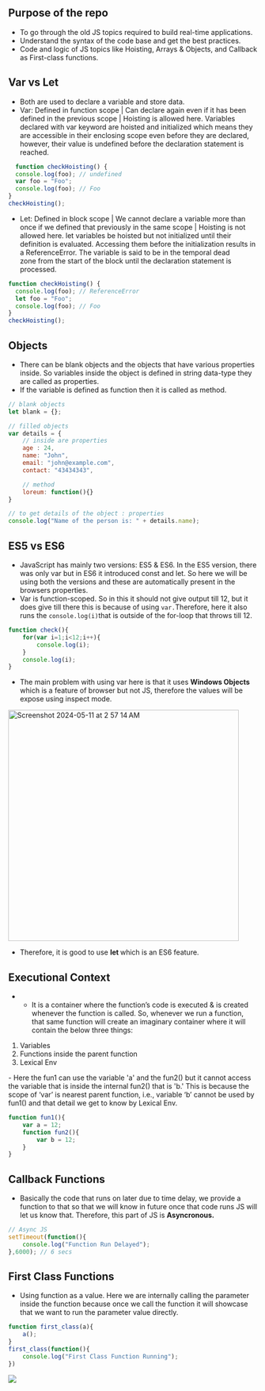## Purpose of the repo
- To go through the old JS topics required to build real-time applications.
- Understand the syntax of the code base and get the best practices.
- Code and logic of JS topics like Hoisting, Arrays & Objects, and Callback as First-class functions.

## Var vs Let
- Both are used to declare a variable and store data.
- Var: Defined in function scope | Can declare again even if it has been defined in the previous scope | Hoisting is allowed here. Variables declared with var keyword are hoisted and initialized which means they are accessible in their enclosing scope even before they are declared, however, their value is undefined before the declaration statement is reached.
```js
  function checkHoisting() {
  console.log(foo); // undefined
  var foo = "Foo";
  console.log(foo); // Foo
}
checkHoisting();
  ```
- Let: Defined in block scope | We cannot declare a variable more than once if we defined that previously in the same scope | Hoisting is not allowed here. let variables be hoisted but not initialized until their definition is evaluated. Accessing them before the initialization results in a ReferenceError. The variable is said to be in the temporal dead zone from the start of the block until the declaration statement is processed.
```js
function checkHoisting() {
  console.log(foo); // ReferenceError
  let foo = "Foo";
  console.log(foo); // Foo
}
checkHoisting();
```

## Objects 
- There can be blank objects and the objects that have various properties inside. So variables inside the object is defined in string data-type they are called as properties.
- If the variable is defined as function then it is called as method.
```js
// blank objects
let blank = {};

// filled objects
var details = {
    // inside are properties
    age : 24,
    name: "John",
    email: "john@example.com",
    contact: "43434343",

    // method
    loreum: function(){}
}

// to get details of the object : properties
console.log("Name of the person is: " + details.name);
```

## ES5 vs ES6
- JavaScript has mainly two versions: ES5 & ES6. In the ES5 version, there was only var but in ES6 it introduced const and let. So here we will be using both the versions and these are automatically present in the browsers properties. 
- Var is function-scoped. So in this it should not give output till 12, but it does give till there this is because of using `var.`Therefore, here it also runs the `console.log(i)`that is outside of the for-loop that throws till 12.
```js
function check(){
	for(var i=1;i<12;i++){
		console.log(i);
	}
	console.log(i);
}
```
- The main problem with using var here is that it uses <b> Windows Objects </b> which is a feature of browser but not JS, therefore the values will be expose using inspect mode.
<img width="466" alt="Screenshot 2024-05-11 at 2 57 14 AM" src="https://github.com/Swap-Nova/JS-Reinvigorate/assets/92979885/7cc72034-6af1-415c-b78d-fc4ffdef6a28">

- Therefore, it is good to use <b> let </b> which is an ES6 feature.

## Executional Context
- - It is a container where the function’s code is executed & is created whenever the function is called. So, whenever we run a function, that same function will create an imaginary container where it will contain the below three things:
<ol>
    <li>Variables</li>
    <li>Functions inside the parent function</li>
    <li>Lexical Env</li>
</ol>
- Here the fun1 can use the variable 'a' and the fun2() but it cannot access the variable that is inside the internal fun2() that is 'b.' This is because the scope of ‘var’ is nearest parent function, i.e., variable ‘b’ cannot be used by fun1() and that detail we get to know by Lexical Env.

```js
function fun1(){
	var a = 12;
	function fun2(){
		var b = 12;
	}
}
```

## Callback Functions
- Basically the code that runs on later due to time delay, we provide a function to that so that we will know in future once that code runs JS will let us know that. Therefore, this part of JS is <b> Asyncronous. </b>

```js
// Async JS
setTimeout(function(){
    console.log("Function Run Delayed");
},6000); // 6 secs
```

## First Class Functions
- Using function as a value. Here we are internally calling the parameter inside the function because once we call the function it will showcase that we want to run the parameter value directly.
```js
function first_class(a){
    a();
}
first_class(function(){
    console.log("First Class Function Running");
})
```


![](https://github.com/Swap-Nova/JS-Reinvigorate/blob/main/crash/README.gif)
